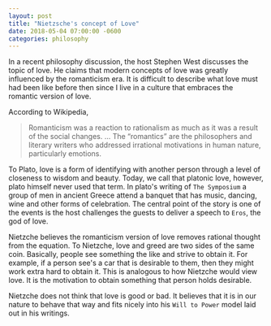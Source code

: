 ```yaml
---
layout: post
title: "Nietzsche's concept of Love"
date: 2018-05-04 07:00:00 -0600
categories: philosophy
---
```


In a recent philosophy discussion, the host Stephen West discusses the topic of love. He claims that modern concepts of love was greatly influenced by the romanticism era. It is difficult to describe what love must had been like before then since I live in a culture that embraces the romantic version of love. 

According to Wikipedia, 

> Romanticism was a reaction to rationalism as much as it was a result of the social changes. ... The “romantics” are the philosophers and literary writers who addressed irrational motivations in human nature, particularly emotions.

To Plato, love is a form of identifying with another person through a level of closeness to wisdom and beauty. Today, we call that platonic love, however, plato himself never used that term. In plato's writing of `The Symposium` a group of men in ancient Greece attend a banquet that has music, dancing, wine and other forms of celebration. The central point of the story is one of the events is the host challenges the guests to deliver a speech to `Eros`, the god of love. 

Nietzche believes the romanticism version of love removes rational thought from the equation. To Nietzche, love and greed are two sides of the same coin. Basically, people see something the like and strive to obtain it. For example, if a person see's a car that is desirable to them, then they might work extra hard to obtain it. This is analogous to how Nietzche would view love. It is the motivation to obtain something that person holds desirable. 

Nietzche does not think that love is good or bad. It believes that it is in our nature to behave that way and fits nicely into his `Will to Power` model laid out in his writings.


